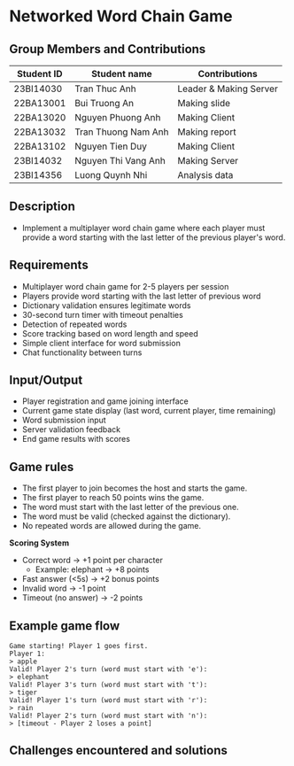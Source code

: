 # Networked Word Chain Game

## Group Members and Contributions
| Student ID     | Student name       | Contributions       |
|----------------|--------------------|---------------------|
| 23BI14030      | Tran Thuc Anh      | Leader & Making Server|
| 22BA13001      | Bui Truong An      | Making slide   |
| 22BA13020      | Nguyen Phuong Anh  | Making Client    |
| 22BA13032      | Tran Thuong Nam Anh| Making report   |
| 22BA13102      | Nguyen Tien Duy    | Making Client  |
| 23BI14032      | Nguyen Thi Vang Anh| Making Server   |
| 23BI14356      | Luong Quynh Nhi    | Analysis data|

## Description
- Implement a multiplayer word chain game where each player must provide a word starting with the last letter of the previous player's word.

## Requirements
- Multiplayer word chain game for 2-5 players per session
- Players provide word starting with the last letter of previous word
- Dictionary validation ensures legitimate words
- 30-second turn timer with timeout penalties
- Detection of repeated words
- Score tracking based on word length and speed
- Simple client interface for word submission
- Chat functionality between turns

## Input/Output
- Player registration and game joining interface
- Current game state display (last word, current player, time remaining)
- Word submission input
- Server validation feedback
- End game results with scores

## Game rules
- The first player to join becomes the host and starts the game.
- The first player to reach 50 points wins the game.
- The word must start with the last letter of the previous one.
- The word must be valid (checked against the dictionary).
- No repeated words are allowed during the game.

**Scoring System**
- Correct word → +1 point per character
    - Example: elephant → +8 points
- Fast answer (<5s) → +2 bonus points
- Invalid word → -1 point
- Timeout (no answer) → -2 points

## Example game flow
```
Game starting! Player 1 goes first.
Player 1:
> apple
Valid! Player 2's turn (word must start with 'e'):
> elephant
Valid! Player 3's turn (word must start with 't'):
> tiger
Valid! Player 1's turn (word must start with 'r'):
> rain
Valid! Player 2's turn (word must start with 'n'):
> [timeout - Player 2 loses a point]
```
## Challenges encountered and solutions